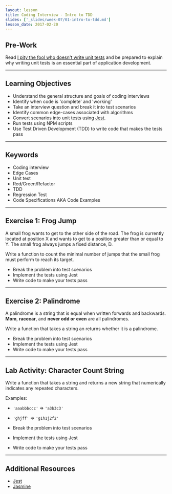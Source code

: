 ```yaml
---
layout: lesson
title: Coding Interview - Intro to TDD
slides: ['_slides/week-07/01-intro-to-tdd.md']
lesson_date: 2017-02-20
---
```


## Pre-Work

Read [I pity the fool who doesn't write unit tests](https://blog.codinghorror.com/i-pity-the-fool-who-doesnt-write-unit-tests/) and be prepared to explain why writing unit tests is an essential part of application development.

---

## Learning Objectives
- Understand the general structure and goals of coding interviews
- Identify when code is 'complete' and 'working'
- Take an interview question and break it into test scenarios
- Identify common edge-cases associated with algorithms
- Convert scenarios into unit tests using [Jest](https://github.com/facebook/jest).
- Run tests using NPM scripts
- Use Test Driven Development (TDD) to write code that makes the tests pass

---

## Keywords

- Coding interview
- Edge Cases
- Unit test
- Red/Green/Refactor
- TDD
- Regression Test
- Code Specifications AKA Code Examples

---

## Exercise 1: Frog Jump

A small frog wants to get to the other side of the road.
The frog is currently located at position X and wants to get to a
position greater than or equal to Y.
The small frog always jumps a fixed distance, D.

Write a function to count the minimal number of jumps that the small frog must perform to reach its target.

- Break the problem into test scenarios
- Implement the tests using Jest
- Write code to make your tests pass

---

## Exercise 2: Palindrome

A palindrome is a string that is equal when written forwards and backwards.
__Mom__, __racecar__, and __never odd or even__ are all palindromes.

Write a function that takes a string an returns whether it is a palindrome.

- Break the problem into test scenarios
- Implement the tests using Jest
- Write code to make your tests pass

---

## Lab Activity: Character Count String

Write a function that takes a string and returns a new string that numerically indicates any repeated characters.

Examples:
- `'aaabbbccc'` => `'a3b3c3'`
- `'ghjff'` => `'g1h1j2f2'`

- Break the problem into test scenarios
- Implement the tests using Jest
- Write code to make your tests pass

---

## Additional Resources

- [Jest](https://facebook.github.io/jest/)
- [Jasmine](https://jasmine.github.io/)
